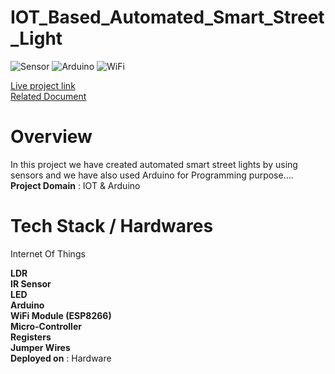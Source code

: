 # IOT_Based_Automated_Smart_Street_Light

![Sensor](https://img.shields.io/badge/IR_Sensor-blueviolet)
![Arduino](https://img.shields.io/badge/Arduino-red)
![WiFi](https://img.shields.io/badge/WiFi-ESP8266-fcba03)

[Live project link](https://drive.google.com/drive/folders/1tt953U-isnospAcdp96O6VJaSKLLGuL9?usp=sharing) <br />
[Related Document](https://drive.google.com/drive/folders/1nTE3hiT71hFDc_UVuMbIS3iPx_X9jpJD?usp=sharing) <br />


# Overview
In this project we have created automated smart street lights by using sensors and we have also used Arduino for Programming purpose....
<strong>Project Domain</strong> : IOT & Arduino<br />

# Tech Stack / Hardwares
Internet Of Things <br />

<strong>LDR</strong><br />
<strong>IR Sensor</strong><br />
<strong>LED</strong><br />
<strong>Arduino</strong><br />
<strong>WiFi Module (ESP8266)</strong><br />
<strong>Micro-Controller</strong><br />
<strong>Registers</strong><br />
<strong>Jumper Wires</strong><br />
<strong>Deployed on</strong> : Hardware <br />
